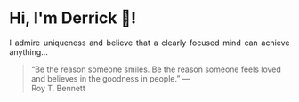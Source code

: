 # Hi, I'm Derrick 👋!
<p align="justify">I admire uniqueness and believe that a clearly focused mind can achieve anything...</p> 
<!-- #quote-start -->
<blockquote>&ldquo;Be the reason someone smiles. Be the reason someone feels loved and believes in the goodness in people.&rdquo; &mdash; <footer>Roy T. Bennett</footer></blockquote>
<!-- #quote-end -->

